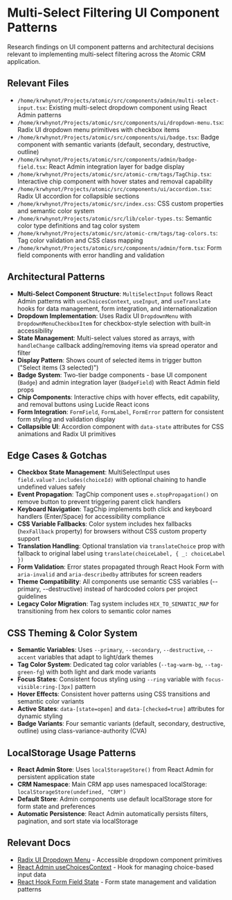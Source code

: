 # Multi-Select Filtering UI Component Patterns

Research findings on UI component patterns and architectural decisions relevant to implementing multi-select filtering across the Atomic CRM application.

## Relevant Files
- `/home/krwhynot/Projects/atomic/src/components/admin/multi-select-input.tsx`: Existing multi-select dropdown component using React Admin patterns
- `/home/krwhynot/Projects/atomic/src/components/ui/dropdown-menu.tsx`: Radix UI dropdown menu primitives with checkbox items
- `/home/krwhynot/Projects/atomic/src/components/ui/badge.tsx`: Badge component with semantic variants (default, secondary, destructive, outline)
- `/home/krwhynot/Projects/atomic/src/components/admin/badge-field.tsx`: React Admin integration layer for badge display
- `/home/krwhynot/Projects/atomic/src/atomic-crm/tags/TagChip.tsx`: Interactive chip component with hover states and removal capability
- `/home/krwhynot/Projects/atomic/src/components/ui/accordion.tsx`: Radix UI accordion for collapsible sections
- `/home/krwhynot/Projects/atomic/src/index.css`: CSS custom properties and semantic color system
- `/home/krwhynot/Projects/atomic/src/lib/color-types.ts`: Semantic color type definitions and tag color system
- `/home/krwhynot/Projects/atomic/src/atomic-crm/tags/tag-colors.ts`: Tag color validation and CSS class mapping
- `/home/krwhynot/Projects/atomic/src/components/admin/form.tsx`: Form field components with error handling and validation

## Architectural Patterns

- **Multi-Select Component Structure**: `MultiSelectInput` follows React Admin patterns with `useChoicesContext`, `useInput`, and `useTranslate` hooks for data management, form integration, and internationalization
- **Dropdown Implementation**: Uses Radix UI `DropdownMenu` with `DropdownMenuCheckboxItem` for checkbox-style selection with built-in accessibility
- **State Management**: Multi-select values stored as arrays, with `handleChange` callback adding/removing items via spread operator and filter
- **Display Pattern**: Shows count of selected items in trigger button ("Select items (3 selected)")
- **Badge System**: Two-tier badge components - base UI component (`Badge`) and admin integration layer (`BadgeField`) with React Admin field props
- **Chip Components**: Interactive chips with hover effects, edit capability, and removal buttons using Lucide React icons
- **Form Integration**: `FormField`, `FormLabel`, `FormError` pattern for consistent form styling and validation display
- **Collapsible UI**: Accordion component with `data-state` attributes for CSS animations and Radix UI primitives

## Edge Cases & Gotchas

- **Checkbox State Management**: MultiSelectInput uses `field.value?.includes(choiceId)` with optional chaining to handle undefined values safely
- **Event Propagation**: TagChip component uses `e.stopPropagation()` on remove button to prevent triggering parent click handlers
- **Keyboard Navigation**: TagChip implements both click and keyboard handlers (Enter/Space) for accessibility compliance
- **CSS Variable Fallbacks**: Color system includes hex fallbacks (`hexFallback` property) for browsers without CSS custom property support
- **Translation Handling**: Optional translation via `translateChoice` prop with fallback to original label using `translate(choiceLabel, { _: choiceLabel })`
- **Form Validation**: Error states propagated through React Hook Form with `aria-invalid` and `aria-describedby` attributes for screen readers
- **Theme Compatibility**: All components use semantic CSS variables (--primary, --destructive) instead of hardcoded colors per project guidelines
- **Legacy Color Migration**: Tag system includes `HEX_TO_SEMANTIC_MAP` for transitioning from hex colors to semantic color names

## CSS Theming & Color System

- **Semantic Variables**: Uses `--primary`, `--secondary`, `--destructive`, `--accent` variables that adapt to light/dark themes
- **Tag Color System**: Dedicated tag color variables (`--tag-warm-bg`, `--tag-green-fg`) with both light and dark mode variants
- **Focus States**: Consistent focus styling using `--ring` variable with `focus-visible:ring-[3px]` pattern
- **Hover Effects**: Consistent hover patterns using CSS transitions and semantic color variants
- **Active States**: `data-[state=open]` and `data-[checked=true]` attributes for dynamic styling
- **Badge Variants**: Four semantic variants (default, secondary, destructive, outline) using class-variance-authority (CVA)

## LocalStorage Usage Patterns

- **React Admin Store**: Uses `localStorageStore()` from React Admin for persistent application state
- **CRM Namespace**: Main CRM app uses namespaced localStorage: `localStorageStore(undefined, "CRM")`
- **Default Store**: Admin components use default localStorage store for form state and preferences
- **Automatic Persistence**: React Admin automatically persists filters, pagination, and sort state via localStorage

## Relevant Docs
- [Radix UI Dropdown Menu](https://www.radix-ui.com/docs/primitives/components/dropdown-menu) - Accessible dropdown component primitives
- [React Admin useChoicesContext](https://marmelab.com/react-admin/Inputs.html#usechoicescontext) - Hook for managing choice-based input data
- [React Hook Form Field State](https://react-hook-form.com/docs/useformstate) - Form state management and validation patterns